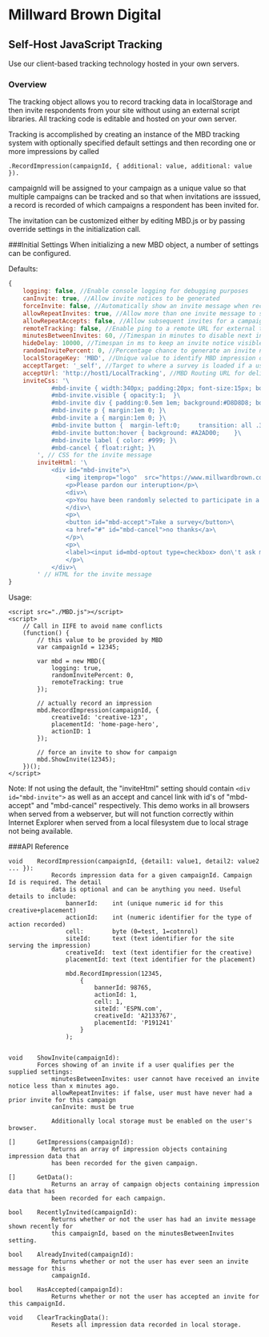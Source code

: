 ﻿# Millward Brown Digital
## Self-Host JavaScript Tracking

Use our client-based tracking technology hosted in your own servers.

### Overview
The tracking object allows you to record tracking data in localStorage and then invite respondents from your site without using an external script libraries. All tracking code is editable and hosted on your own server.

Tracking is accomplished by creating an instance of the MBD tracking system with optionally specified default settings and then recording one or more impressions by called 

    .RecordImpression(campaignId, { additional: value, additional: value }).

campaignId will be assigned to your campaign as a unique value so that multiple campaigns can be tracked and so that when invitations are isssued, a record is recorded of which campaigns a respondent has been invited for. 

The invitation can be customized either by editing MBD.js or by passing override settings in the initialization call. 

###Initial Settings
When initializing a new MBD object, a number of settings can be configured.

Defaults:
```javascript
{
    logging: false, //Enable console logging for debugging purposes
    canInvite: true, //Allow invite notices to be generated
    forceInvite: false, //Automatically show an invite message when recording an impression
    allowRepeatInvites: true, //Allow more than one invite message to show for a given campaign
    allowRepeatAccepts: false, //Allow subsequent invites for a campaign that has already had an invite accepted
    remoteTracking: false, //Enable ping to a remote URL for external tracking
    minutesBetweenInvites: 60, //Timespan in minutes to disable next invite from being generated
    hideDelay: 10000, //Timespan in ms to keep an invite notice visible (10 seconds default)
    randomInvitePercent: 0, //Percentage chance to generate an invite notice when an impression is recorded (value 0 - 100)
    localStorageKey: 'MBD', //Unique value to identify MBD impression data in local storage
    acceptTarget: '_self', //Target to where a survey is loaded if a user accepts a survey invite
    acceptUrl: 'http://host1/LocalTracking', //MBD Routing URL for delivery to a survey
    inviteCss: '\
			#mbd-invite { width:340px; padding:20px; font-size:15px; box-sizing:border-box; background:#F4F4F4; position:fixed; bottom: 0; right:8px;    box-shadow: 0 0 5px rgba(0, 0, 0, 0.45); opacity:0; transition: all 1s; }\
			#mbd-invite.visible { opacity:1;  }\
			#mbd-invite div { padding:0.5em 1em; background:#D8D8D8; border-radius:4px; }\
			#mbd-invite p { margin:1em 0; }\
			#mbd-invite a { margin:1em 0; }\
			#mbd-invite button {  margin-left:0;     transition: all .3s ease 0s; background: #6A8012;    color: #fff;    border: none;    font-size: 20px;    padding: 10px 20px; }\
			#mbd-invite button:hover { background: #A2AD00;    }\
			#mbd-invite label { color: #999; }\
			#mbd-cancel { float:right; }\
		', // CSS for the invite message
        inviteHtml: '\
			<div id="mbd-invite">\
				<img itemprop="logo"  src="https://www.millwardbrown.com/Sitefinity/WebsiteTemplates/Basic/App_Themes/MB_Basic/img/design/MB-logo-horizontal.png">\
				<p>Please pardon our interuption</p>\
				<div>\
				<p>You have been randomly selected to participate in a brief online survey. <br><br>Would you take a few minutes and help us before continuing?</p>\
				</div>\
				<p>\
				<button id="mbd-accept">Take a survey</button>\
				<a href="#" id="mbd-cancel">no thanks</a>\
				</p>\
				<p>\
				<label><input id=mbd-optout type=checkbox> don\'t ask me again<label>\
				</p>\
			</div>\
		' // HTML for the invite message
}
```
    
Usage:

```
<script src="./MBD.js"></script>
<script>
    // Call in IIFE to avoid name conflicts
    (function() {
        // this value to be provided by MBD
        var campaignId = 12345; 

        var mbd = new MBD({
            logging: true,
            randomInvitePercent: 0,
            remoteTracking: true
        });

        // actually record an impression
        mbd.RecordImpression(campaignId, {
            creativeId: 'creative-123', 
            placementId: 'home-page-hero',
            actionID: 1
        });

        // force an invite to show for campaign
        mbd.ShowInvite(12345);
    })();	
</script>
```
Note:   If not using the default, the "inviteHtml" setting should contain `<div id="mbd-invite">` as well as
        an accept and cancel link with id's of "mbd-accept" and "mbd-cancel" respectively. This demo works in
	all browsers when served from a webserver, but will not function correctly within Internet Explorer 
	when served from a local filesystem due to local strage not being available.
        
	
###API Reference

```
void    RecordImpression(campaignId, {detail1: value1, detail2: value2 ... }): 
            Records impression data for a given campaignId. Campaign Id is required. The detail
            data is optional and can be anything you need. Useful details to include:
                bannerId:    int (unique numeric id for this creative+placement)
                actionId:    int (numeric identifier for the type of action recorded)
                cell:        byte (0=test, 1=cotnrol)
                siteId:      text (text identifier for the site serving the impression)
                creativeId:  text (text identifier for the creative)
                placementId: text (text identifier for the placement)
            
                mbd.RecordImpression(12345,
                    {
                        bannerId: 98765,
                        actionId: 1,
                        cell: 1,
                        siteId: 'ESPN.com',
                        creativeId: 'A2133767',
                        placementId: 'P191241'
                    }
                );
            
```

```
void    ShowInvite(campaignId): 
        Forces showing of an invite if a user qualifies per the supplied settings:
            minutesBetweenInvites: user cannot have received an invite notice less than x minutes ago.
            allowRepeatInvites: if false, user must have never had a prior invite for this campaign
            canInvite: must be true
            
            Additionally local storage must be enabled on the user's browser. 
```

```
[]      GetImpressions(campaignId): 
            Returns an array of impression objects containing impression data that
            has been recorded for the given campaign.
```

```
[]      GetData(): 
            Returns an array of campaign objects containing impression data that has
            been recorded for each campaign.
```

```
bool    RecentlyInvited(campaignId): 
            Returns whether or not the user has had an invite message shown recently for
            this campaignId, based on the minutesBetweenInvites setting.
```

```
bool    AlreadyInvited(campaignId): 
            Returns whether or not the user has ever seen an invite message for this
            campaignId.
```

```
bool    HasAccepted(campaignId): 
            Returns whether or not the user has accepted an invite for this campaignId.
```

```
void    ClearTrackingData(): 
            Resets all impression data recorded in local storage. 
```



